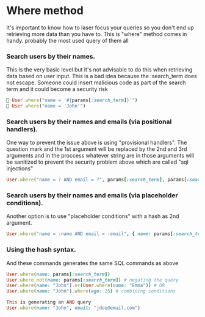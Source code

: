 # Where method
It's important to know how to laser focus your queries so you don't end up retrieving more data than you have to.
This is "where" method comes in handy. probably the most used query of them all

### Search users by their names.

This is the very basic level but it's not advisable to do this when retrieving data based on user input.
This is a bad idea because the :search_term does not escape. Someone could insert malicious code as part of the search term and it could become a security risk

```ruby
🛑 User.where("name = '#{params[:search_term]}'")
🛑 User.where("name = 'John'")
```

### Search users by their names and emails (via positional handlers).
One way to prevent the issue above is using "provisional handlers".
The question mark and the 1st argument will be replaced by the 2nd and 3rd arguments and in the proccess whatever string are in those arguments will be sanitized to prevent the security problem above which are called "sql injections"
```ruby
User.where("name = ? AND email = ?", params[:search_term], params[:search_email])
```

### Search users by their names and emails (via placeholder conditions).
Another option is to use "placeholder conditions" with a hash as 2nd argument.
```ruby
User.where("name = :name AND email = :email", { name: params[:search_term], email: params[:search_email] })
```

### Using the hash syntax.
And these commands generates the same SQL commands as above
```ruby
User.where(name: params[:search_term])
User.where.not(name: params[:search_term]) # negating the query
User.where(name: "John").or(User.where(name: "Emma")) # OR
User.where(name: "John").where(age: 25) # combining conditions
```
```ruby
This is generating an AND query
User.where(name: "John", email: "jdoe@email.com")
```

